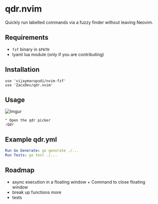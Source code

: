 # qdr.nvim

Quickly run labelled commands via a fuzzy finder without leaving Neovim.

## Requirements

- `fzf` binary in `$PATH`
- lyaml lua module (only if you are contributing)

## Installation

```
use 'vijaymarupudi/nvim-fzf'
use 'ZacxDev/qdr.nvim'
```

## Usage

![Imgur](https://i.imgur.com/CnNgyCL.gif)

```vimscript
" Open the qdr picker
:Qdr
```

## Example qdr.yml

```yml
Run Go Generate: go generate ./...
Run Tests: go test ./...
```

## Roadmap

 - async execution in a floating window + Command to close floating window
 - break up functions more
 - tests

